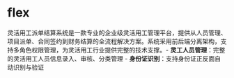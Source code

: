 # flex
灵活用工派单结算系统是一款专业的企业级灵活用工管理平台，提供从人员管理、项目派单、合同签约到财务结算的全流程解决方案。系统采用前后端分离架构，支持多角色权限管理，为灵活用工行业提供完整的技术支撑。- **灵工人员管理**：完整的灵活用工人员信息录入、审核、分类管理 - **身份证识别**：支持身份证正反面自动识别与验证
